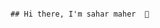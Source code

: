                                                                              ## Hi there, I'm sahar maher  👋

<!--
**saharmaher/saharmaher** is a ✨ _special_ ✨ repository because its `README.md` (this file) appears on your GitHub profile.

🎓 Fresh Computer Engineering graduate from Zagazig University  
💡 Passionate about Artificial Intelligence, Machine Learning, and Data Science  
🌐 Internships: Digital Egypt Builders (DEBI), DEPI, NTI  
🚀 Projects: Smart Shopping Cart with object detection, Sentiment Analysis (LSTM), Image recognetion (CNN)  
📚 Skills: Python(numpy, matblotlip, sklearn, pandas,pytourch, tensorflow, scipy, keras, yolov8, nltk ) , Machine Learning , Deep Learning ,Statistics, Mathematics,  Computer Vision , NLP , SQL , AWS  
🔗 Connect with me:
[![LinkedIn](https://img.shields.io/badge/LinkedIn-blue?logo=linkedin&logoColor=white)](https://www.linkedin.com/in/sahar-maher-a11371267/)
[![Gmail](https://img.shields.io/badge/Gmail-D14836?logo=gmail&logoColor=white)](mailto:saharmah3r@gmail.com)
---
## 🛠 Tools & Languages

![Python](https://img.shields.io/badge/Python-3776AB?style=for-the-badge&logo=python&logoColor=white)
![Jupyter](https://img.shields.io/badge/Jupyter-F37626?style=for-the-badge&logo=jupyter&logoColor=white)
![PyCharm](https://img.shields.io/badge/PyCharm-000000?style=for-the-badge&logo=pycharm&logoColor=white)

### 📌 Featured Projects

- [Smart Shopping Cart 🛒](https://github.com/saharmaher/Smart-shopping-cart-using-object-detection-and-flask-web-app)
- [Arabic Sentiment Analysis 💬]([https://github.com/saharmaher/DEBI/blob/main/nlp-s.ipynb])
- [Smile or Not 😄](https://github.com/saharmaher/AI-Projects/blob/main/smile-or-not-cnn.ipynb)
- [My AI Projects](https://github.com/saharmaher/AI-Projects)
- [DEBI Projects](https://github.com/saharmaher/DEBI/tree/main)

---

### 🌱 Currently Learning
- Advanced NLP and Transformers
- AWS Cloud Architecting

Thanks for visiting my profile! 😊
-->

